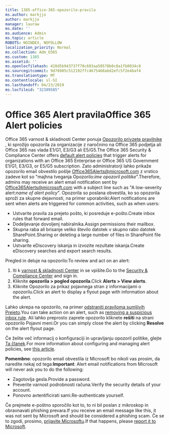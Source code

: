 ```yaml
---
title: 1385-office-365-opozorilo-pravila
ms.author: markjjo
author: markjjo
manager: lauraw
ms.date: ''
ms.audience: Admin
ms.topic: article
ROBOTS: NOINDEX, NOFOLLOW
localization_priority: Normal
ms.collection: Adm_O365
ms.custom: 1385
ms.assetid: ''
ms.openlocfilehash: 428d5b943737f78c683aa50578b0c0a1fb0034c8
ms.sourcegitcommit: 9d78905c512192ffc4675468abd2efc5f2e4baf4
ms.translationtype: MT
ms.contentlocale: sl-SI
ms.lasthandoff: 04/23/2019
ms.locfileid: "32389585"
---
```

# <a name="office-365-alert-policies"></a><span data-ttu-id="1af87-102">Office 365 Alert pravila</span><span class="sxs-lookup"><span data-stu-id="1af87-102">Office 365 Alert policies</span></span>

<span data-ttu-id="1af87-103">Office 365 varnost & skladnosti Center ponuja [Opozorilo privzete pravilnike](https://docs.microsoft.com/office365/securitycompliance/alert-policies#default-alert-policies) , ki sprožijo opozorila za organizacije z naročnino na Office 365 podjetja ali Office 365 nas vlada E1/G1, E3/G3 ali E5/G5.</span><span class="sxs-lookup"><span data-stu-id="1af87-103">The Office 365 Security & Compliance Center offers [default alert policies](https://docs.microsoft.com/office365/securitycompliance/alert-policies#default-alert-policies) that trigger alerts for organizations with an Office 365 Enterprise or Office 365 US Government E1/G1, E3/G3, or E5/G5 subscription.</span></span> <span data-ttu-id="1af87-104">Zato administratorji lahko prikaže opozorilo email obvestilo pošlje Office365Alerts@microsoft.com z vrstico zadeve kot so "majhna tveganja Opozorilo:*ime opozoril politike*".</span><span class="sxs-lookup"><span data-stu-id="1af87-104">Therefore, admins may receive an alert email notification sent by Office365Alerts@microsoft.com with a subject line such as "A low-severity alert:*name of alert policy*".</span></span> <span data-ttu-id="1af87-105">Opozorila so poslana obvestila, ko so opozorila sproži za skupne dejavnosti, na primer uporabniki:</span><span class="sxs-lookup"><span data-stu-id="1af87-105">Alert notifications are sent when alerts are triggered for common activities, such as when users:</span></span>

- <span data-ttu-id="1af87-106">Ustvarite pravila za prejeto pošto, ki posreduje e-pošto.</span><span class="sxs-lookup"><span data-stu-id="1af87-106">Create inbox rules that forward email.</span></span>
- <span data-ttu-id="1af87-107">Dodeljevanje dovoljenj nabiralnika.</span><span class="sxs-lookup"><span data-stu-id="1af87-107">Assign permissions their mailbox.</span></span>
- <span data-ttu-id="1af87-108">Skupna raba ali brisanje veliko število datotek v skupno rabo datotek SharePoint.</span><span class="sxs-lookup"><span data-stu-id="1af87-108">Sharing or deleting a large number of files in SharePoint file sharing.</span></span>
- <span data-ttu-id="1af87-109">Ustvarite eDiscovery iskanja in izvozite rezultate iskanja.</span><span class="sxs-lookup"><span data-stu-id="1af87-109">Create eDiscovery searches and export search results.</span></span>
 
<span data-ttu-id="1af87-110">Pregled in deluje na opozorilo:</span><span class="sxs-lookup"><span data-stu-id="1af87-110">To review and act on an alert:</span></span>

1. <span data-ttu-id="1af87-111">Iti k [varnost & skladnosti Center](https://protection.office.com) in se vpišite.</span><span class="sxs-lookup"><span data-stu-id="1af87-111">Go to the [Security & Compliance Center](https://protection.office.com) and sign in.</span></span>
2. <span data-ttu-id="1af87-112">Kliknite **opozorila > pogled opozorila**.</span><span class="sxs-lookup"><span data-stu-id="1af87-112">Click **Alerts > View alerts**.</span></span>
3. <span data-ttu-id="1af87-113">Kliknite Opozorilo za prikaz pojavnega stran z informacijami o opozorilu.</span><span class="sxs-lookup"><span data-stu-id="1af87-113">Click an alert to display a flyout page with information about the alert.</span></span>

<span data-ttu-id="1af87-114">Lahko ukrepa na opozorilo, na primer [odstraniti praviloma sumljivih Prejeto](https://docs.microsoft.com/office365/securitycompliance/responding-to-a-compromised-email-account).</span><span class="sxs-lookup"><span data-stu-id="1af87-114">You can take action on an alert, such as [removing a suspicious inbox rule](https://docs.microsoft.com/office365/securitycompliance/responding-to-a-compromised-email-account).</span></span> <span data-ttu-id="1af87-115">Ali lahko preprosto zaprete opozorilo kliknete **rešiti** na strani opozorilo Pojavni meni.</span><span class="sxs-lookup"><span data-stu-id="1af87-115">Or you can simply close the alert by clicking **Resolve** on the alert flyout page.</span></span>

<span data-ttu-id="1af87-116">Če želite več informacij o konfiguraciji in upravljanju opozoril politike, glejte [Ta članek](https://docs.microsoft.com/office365/securitycompliance/alert-policies).</span><span class="sxs-lookup"><span data-stu-id="1af87-116">For more information about configuring and managing alert policies, see  [this article](https://docs.microsoft.com/office365/securitycompliance/alert-policies).</span></span>

<span data-ttu-id="1af87-117">**Pomembno**: opozorilo email obvestila iz Microsoft bo nikoli vas prosim, da naredite nekaj od tega:</span><span class="sxs-lookup"><span data-stu-id="1af87-117">**Important**: Alert email notifications from Microsoft will never ask you to do the following:</span></span>

- <span data-ttu-id="1af87-118">Zagotovlja gesla.</span><span class="sxs-lookup"><span data-stu-id="1af87-118">Provide a password.</span></span>
- <span data-ttu-id="1af87-119">Preverite varnost podrobnosti računa.</span><span class="sxs-lookup"><span data-stu-id="1af87-119">Verify the security details of your account.</span></span>
- <span data-ttu-id="1af87-120">Ponovno avtentificirati sami.</span><span class="sxs-lookup"><span data-stu-id="1af87-120">Re-authenticate yourself.</span></span>

<span data-ttu-id="1af87-121">Če prejmete e-poštno sporočilo kot to, to ni bil poslan z mikroskop in obravnavati phishing prevara.</span><span class="sxs-lookup"><span data-stu-id="1af87-121">If you receive an email message like this, it was not sent by Microsoft and should be considered a phishing scam.</span></span> <span data-ttu-id="1af87-122">Če se to zgodi, prosimo, [prijavite Microsoftu](https://docs.microsoft.com/office365/SecurityCompliance/report-junk-email-and-phishing-scams-in-outlook-on-the-web-eop).</span><span class="sxs-lookup"><span data-stu-id="1af87-122">If that happens, please [report it to Microsoft](https://docs.microsoft.com/office365/SecurityCompliance/report-junk-email-and-phishing-scams-in-outlook-on-the-web-eop).</span></span>